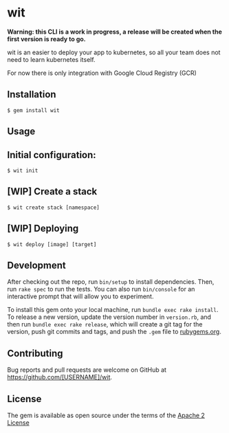 # wit

__Warning: this CLI is a work in progress, a release will be created when the first version is ready to go.__

wit is an easier to deploy your app to kubernetes, so all your team does not need to learn kubernetes itself.

For now there is only integration with Google Cloud Registry (GCR)

## Installation

    $ gem install wit

## Usage

## Initial configuration:

    $ wit init

## [WIP] Create a stack

    $ wit create stack [namespace]

## [WIP] Deploying

    $ wit deploy [image] [target]

## Development

After checking out the repo, run `bin/setup` to install dependencies. Then, run `rake spec` to run the tests. You can also run `bin/console` for an interactive prompt that will allow you to experiment.

To install this gem onto your local machine, run `bundle exec rake install`. To release a new version, update the version number in `version.rb`, and then run `bundle exec rake release`, which will create a git tag for the version, push git commits and tags, and push the `.gem` file to [rubygems.org](https://rubygems.org).

## Contributing

Bug reports and pull requests are welcome on GitHub at https://github.com/[USERNAME]/wit.

## License

The gem is available as open source under the terms of the [Apache 2 License](http://www.apache.org/licenses/LICENSE-2.0)
